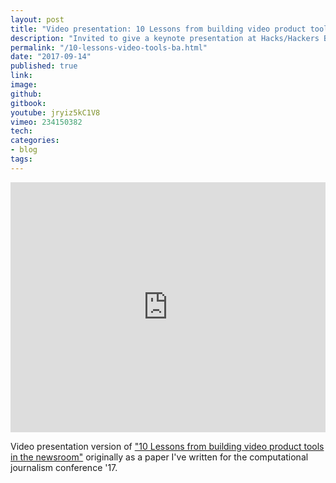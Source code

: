 ```yaml
---
layout: post
title: "Video presentation: 10 Lessons from building video product tools in the newsroom."
description: "Invited to give a keynote presentation at Hacks/Hackers Buenos Aires Media Party 2017"
permalink: "/10-lessons-video-tools-ba.html"
date: "2017-09-14"
published: true
link:
image: 
github:
gitbook: 
youtube: jryiz5kC1V8
vimeo: 234150382
tech: 
categories:
- blog
tags:
---
```



<!-- <iframe width="100%" height="400" src="https://www.youtube.com/embed/jryiz5kC1V8?rel=0" frameborder="0" allowfullscreen></iframe> -->

<iframe src="https://player.vimeo.com/video/234150382?title=0&byline=0&portrait=0" width="100%" height="400" frameborder="0" webkitallowfullscreen mozallowfullscreen allowfullscreen></iframe>



Video presentation version of ["10 Lessons from building video product tools in the newsroom"](/10-lessons-video-tools.html) originally as a paper I've written for the computational journalism conference '17.